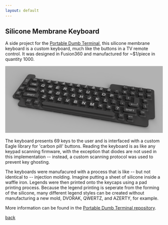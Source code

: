 ```yaml
---
layout: default
---
```


## Silicone Membrane Keyboard


A side project for the [Portable Dumb Terminal](https://bbenchoff.github.io/pages/dumb.html), this silicone membrane keyboard is a custom keyboard, much like the buttons in a TV remote control. It was designed in Fusion360 and manufactured for ~$1/piece in quantity 1000.

![Silicone Membrane Keyboard](/images/KeyboardArial.png)

The keyboard presents 69 keys to the user and is interfaced with a custom Eagle library for 'carbon pill' buttons. Reading the keyboard is as like any keypad scanning firmware, with the exception that diodes are not used in this implementation -- instead, a custom scanning protocol was used to prevent key ghosting.

The keyboards were manufacured with a process that is like -- but not identical to -- injection molding. Imagine putting a sheet of silicone inside a waffle iron. Legends were then printed onto the keycaps using a pad printing process. Because the legend printing is seperate from the forming of the silicone, many different legend styles can be created without manufacturing a new mold, DVORAK, QWERTZ, and AZERTY, for example.

More information can be found in the [Portable Dumb Terminal repository](https://github.com/bbenchoff/Dumb-Badge).


[back](./)